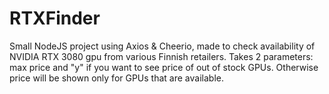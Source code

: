 # RTXFinder
Small NodeJS project using Axios & Cheerio, made to check availability of NVIDIA RTX 3080 gpu from various Finnish retailers. 
Takes 2 parameters: max price and "y" if you want to see price of out of stock GPUs. Otherwise price will be shown only for GPUs that are available. 
